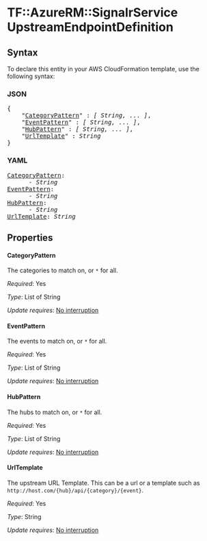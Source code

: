 # TF::AzureRM::SignalrService UpstreamEndpointDefinition

## Syntax

To declare this entity in your AWS CloudFormation template, use the following syntax:

### JSON

<pre>
{
    "<a href="#categorypattern" title="CategoryPattern">CategoryPattern</a>" : <i>[ String, ... ]</i>,
    "<a href="#eventpattern" title="EventPattern">EventPattern</a>" : <i>[ String, ... ]</i>,
    "<a href="#hubpattern" title="HubPattern">HubPattern</a>" : <i>[ String, ... ]</i>,
    "<a href="#urltemplate" title="UrlTemplate">UrlTemplate</a>" : <i>String</i>
}
</pre>

### YAML

<pre>
<a href="#categorypattern" title="CategoryPattern">CategoryPattern</a>: <i>
      - String</i>
<a href="#eventpattern" title="EventPattern">EventPattern</a>: <i>
      - String</i>
<a href="#hubpattern" title="HubPattern">HubPattern</a>: <i>
      - String</i>
<a href="#urltemplate" title="UrlTemplate">UrlTemplate</a>: <i>String</i>
</pre>

## Properties

#### CategoryPattern

The categories to match on, or `*` for all.

_Required_: Yes

_Type_: List of String

_Update requires_: [No interruption](https://docs.aws.amazon.com/AWSCloudFormation/latest/UserGuide/using-cfn-updating-stacks-update-behaviors.html#update-no-interrupt)

#### EventPattern

The events to match on, or `*` for all.

_Required_: Yes

_Type_: List of String

_Update requires_: [No interruption](https://docs.aws.amazon.com/AWSCloudFormation/latest/UserGuide/using-cfn-updating-stacks-update-behaviors.html#update-no-interrupt)

#### HubPattern

The hubs to match on, or `*` for all.

_Required_: Yes

_Type_: List of String

_Update requires_: [No interruption](https://docs.aws.amazon.com/AWSCloudFormation/latest/UserGuide/using-cfn-updating-stacks-update-behaviors.html#update-no-interrupt)

#### UrlTemplate

The upstream URL Template. This can be a url or a template such as `http://host.com/{hub}/api/{category}/{event}`.

_Required_: Yes

_Type_: String

_Update requires_: [No interruption](https://docs.aws.amazon.com/AWSCloudFormation/latest/UserGuide/using-cfn-updating-stacks-update-behaviors.html#update-no-interrupt)

